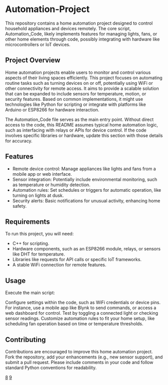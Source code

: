 # Automation-Project

This repository contains a home automation project designed to control household appliances and devices remotely. The core script, Automation_Code, likely implements features for managing lights, fans, or other home elements through code, possibly integrating with hardware like microcontrollers or IoT devices.

## Project Overview

Home automation projects enable users to monitor and control various aspects of their living spaces efficiently. This project focuses on automating routine tasks such as turning devices on or off, potentially using WiFi or other connectivity for remote access. It aims to provide a scalable solution that can be expanded to include sensors for temperature, motion, or security features. Based on common implementations, it might use technologies like Python for scripting or integrate with platforms like Arduino or ESP8266 for hardware interaction.

The Automation_Code file serves as the main entry point. Without direct access to the code, this README assumes typical home automation logic, such as interfacing with relays or APIs for device control. If the code involves specific libraries or hardware, update this section with those details for accuracy.

## Features

- Remote device control: Manage appliances like lights and fans from a mobile app or web interface.
- Sensor integration: Potentially include environmental monitoring, such as temperature or humidity detection.
- Automation rules: Set schedules or triggers for automatic operation, like turning on lights at dusk.
- Security alerts: Basic notifications for unusual activity, enhancing home safety.

## Requirements

To run this project, you will need:
- C++ for scripting.
- Hardware components, such as an ESP8266 module, relays, or sensors like DHT for temperature.
- Libraries like requests for API calls or specific IoT frameworks.
- A stable WiFi connection for remote features.

## Usage

Execute the main script:

Configure settings within the code, such as WiFi credentials or device pins. For instance, use a mobile app like Blynk to send commands, or access a web dashboard for control. Test by toggling a connected light or checking sensor readings. Customize automation rules to fit your home setup, like scheduling fan operation based on time or temperature thresholds.

## Contributing

Contributions are encouraged to improve this home automation project. Fork the repository, add your enhancements (e.g., new sensor support), and submit a pull request. Please include comments in your code and follow standard Python conventions for readability.


[8](https://docs.rundeck.com/docs/manual/projects/project-readme.html)
[9](https://www.scribd.com/document/409110337/DIY-Home-Automation-using-ESP8266-README-md-at-master-theTechnowright-DIY-Home-Automation-using-ESP8266-GitHub-pdf)
